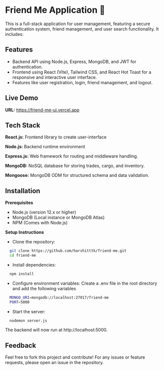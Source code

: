 # Friend Me Application 👥

This is a full-stack application for user management, featuring a secure authentication system, friend management, and user search functionality. It includes:


## Features

- Backend API using Node.js, Express, MongoDB, and JWT for authentication.
- Frontend using React (Vite), Tailwind CSS, and React Hot Toast for a responsive and interactive user interface.
- Features like user registration, login, friend management, and logout.

## Live Demo

**URL:** https://friend-me-ui.vercel.app

## Tech Stack

**React.js:** Frontend library to create user-interface

**Node.js:** Backend runtime environment

**Express.js:** Web framework for routing and middleware handling.

**MongoDB:** NoSQL database for storing trades, cargo, and inventory.

**Mongoose:** MongoDB ODM for structured schema and data validation.



## Installation

**Prerequisites**
- Node.js (version 12.x or higher)
- MongoDB (Local instance or MongoDB Atlas)
- NPM (Comes with Node.js)

**Setup Instructions**
- Clone the repository:

```bash
  git clone https://github.com/harshitttk/friend-me.git
  cd friend-me

```

- Install dependencies:

```bash
  npm install
```

- Configure environment variables: Create a .env file in the root directory and add the following variables

```bash
  MONGO_URI=mongodb://localhost:27017/friend-me
  PORT=5000
```

- Start the server:
    
```bash
  nodemon server.js
```

The backend will now run at http://localhost:5000.

## Feedback

Feel free to fork this project and contribute! For any issues or feature requests, please open an issue in the repository.
